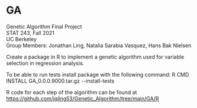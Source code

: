 # GA

Genetic Algorithm Final Project  
STAT 243, Fall 2021  
UC Berkeley  
Group Members: Jonathan Ling, Natalia Sarabia Vasquez, Hans Bak Nielsen

Create a package in R to implement a genetic algorithm used for variable selection in regression analysis.

To be able to run tests install package with the following command: 
R CMD INSTALL GA_0.0.0.9000.tar.gz --install-tests

R code for each step of the algorithm can be found at https://github.com/jqling53/Genetic_Algorithm/tree/main/GA/R
